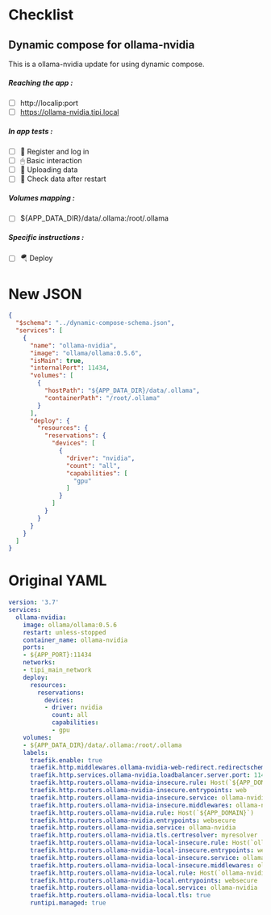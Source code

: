 # Checklist
## Dynamic compose for ollama-nvidia
This is a ollama-nvidia update for using dynamic compose.
##### Reaching the app :
- [ ] http://localip:port
- [ ] https://ollama-nvidia.tipi.local
##### In app tests :
- [ ] 📝 Register and log in
- [ ] 🖱 Basic interaction
- [ ] 🌆 Uploading data
- [ ] 🔄 Check data after restart
##### Volumes mapping :
- [ ] ${APP_DATA_DIR}/data/.ollama:/root/.ollama
##### Specific instructions :
- [ ] 🪂 Deploy

# New JSON
```json
{
  "$schema": "../dynamic-compose-schema.json",
  "services": [
    {
      "name": "ollama-nvidia",
      "image": "ollama/ollama:0.5.6",
      "isMain": true,
      "internalPort": 11434,
      "volumes": [
        {
          "hostPath": "${APP_DATA_DIR}/data/.ollama",
          "containerPath": "/root/.ollama"
        }
      ],
      "deploy": {
        "resources": {
          "reservations": {
            "devices": [
              {
                "driver": "nvidia",
                "count": "all",
                "capabilities": [
                  "gpu"
                ]
              }
            ]
          }
        }
      }
    }
  ]
} 
```
# Original YAML
```yaml
version: '3.7'
services:
  ollama-nvidia:
    image: ollama/ollama:0.5.6
    restart: unless-stopped
    container_name: ollama-nvidia
    ports:
    - ${APP_PORT}:11434
    networks:
    - tipi_main_network
    deploy:
      resources:
        reservations:
          devices:
          - driver: nvidia
            count: all
            capabilities:
            - gpu
    volumes:
    - ${APP_DATA_DIR}/data/.ollama:/root/.ollama
    labels:
      traefik.enable: true
      traefik.http.middlewares.ollama-nvidia-web-redirect.redirectscheme.scheme: https
      traefik.http.services.ollama-nvidia.loadbalancer.server.port: 11434
      traefik.http.routers.ollama-nvidia-insecure.rule: Host(`${APP_DOMAIN}`)
      traefik.http.routers.ollama-nvidia-insecure.entrypoints: web
      traefik.http.routers.ollama-nvidia-insecure.service: ollama-nvidia
      traefik.http.routers.ollama-nvidia-insecure.middlewares: ollama-nvidia-web-redirect
      traefik.http.routers.ollama-nvidia.rule: Host(`${APP_DOMAIN}`)
      traefik.http.routers.ollama-nvidia.entrypoints: websecure
      traefik.http.routers.ollama-nvidia.service: ollama-nvidia
      traefik.http.routers.ollama-nvidia.tls.certresolver: myresolver
      traefik.http.routers.ollama-nvidia-local-insecure.rule: Host(`ollama-nvidia.${LOCAL_DOMAIN}`)
      traefik.http.routers.ollama-nvidia-local-insecure.entrypoints: web
      traefik.http.routers.ollama-nvidia-local-insecure.service: ollama-nvidia
      traefik.http.routers.ollama-nvidia-local-insecure.middlewares: ollama-nvidia-web-redirect
      traefik.http.routers.ollama-nvidia-local.rule: Host(`ollama-nvidia.${LOCAL_DOMAIN}`)
      traefik.http.routers.ollama-nvidia-local.entrypoints: websecure
      traefik.http.routers.ollama-nvidia-local.service: ollama-nvidia
      traefik.http.routers.ollama-nvidia-local.tls: true
      runtipi.managed: true
 
```

